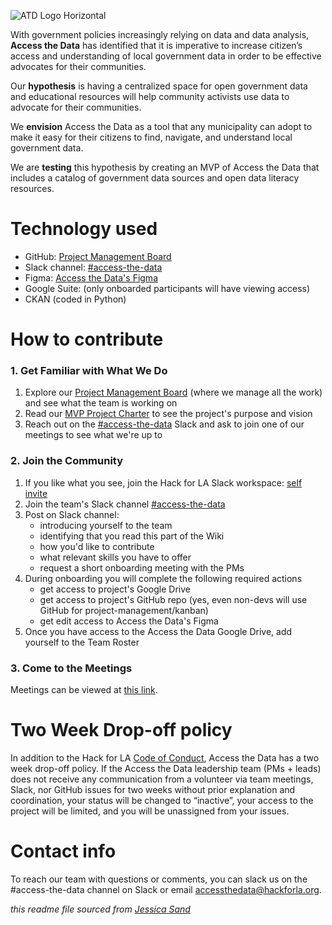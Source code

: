 ![ATD Logo Horizontal](https://user-images.githubusercontent.com/10827101/169327862-09c89c93-c002-4436-a6f6-9ded150c3393.jpg)

With government policies increasingly relying on data and data analysis, **Access the Data** has identified that it is imperative to increase citizen’s access and understanding of local government data in order to be effective advocates for their communities.

Our **hypothesis** is having a centralized space for open government data and educational resources will help community activists use data to advocate for their communities.

We **envision** Access the Data as a tool that any municipality can adopt to make it easy for their citizens to find, navigate, and understand local government data.

We are **testing** this hypothesis by creating an MVP of Access the Data that includes a catalog of government data sources and open data literacy resources.

# Technology used

- GitHub: [Project Management Board](https://github.com/hackforla/access-the-data/projects/1)
- Slack channel: [#access-the-data](https://hackforla.slack.com/archives/C01L2ANCG6M)
- Figma: [Access the Data's Figma](https://www.figma.com/team_invite/redeem/kAfdau1Gi5DRy2t6B8DTrp)
- Google Suite: (only onboarded participants will have viewing access)
- CKAN (coded in Python) 

# How to contribute
### 1. Get Familiar with What We Do
1. Explore our [Project Management Board](https://github.com/hackforla/access-the-data/projects/1) (where we manage all the work) and see what the team is working on
2. Read our [MVP Project Charter](https://drive.google.com/file/d/1gB3_SEld6FGTUTJLZUkX9WnLlHXPI0EG/view?usp=sharing) to see the project's purpose and vision
3. Reach out on the [#access-the-data](https://hackforla.slack.com/archives/C01L2ANCG6M) Slack and ask to join one of our meetings to see what we're up to

### 2. Join the Community
1. If you like what you see, join the Hack for LA Slack workspace: [self invite](https://hackforla.org/slack)
2. Join the team's Slack channel [#access-the-data](https://hackforla.slack.com/archives/C01L2ANCG6M)
3. Post on Slack channel:
    - introducing yourself to the team
    - identifying that you read this part of the Wiki
    - how you'd like to contribute
    - what relevant skills you have to offer
    - request a short onboarding meeting with the PMs
5. During onboarding you will complete the following required actions
    - get access to project's Google Drive
    - get access to project's GitHub repo (yes, even non-devs will use GitHub for project-management/kanban)
    - get edit access to Access the Data's Figma
8. Once you have access to the Access the Data Google Drive, add yourself to the Team Roster

### 3. Come to the Meetings
Meetings can be viewed at [this link](https://calendar.google.com/calendar/embed?height=600&wkst=1&bgcolor=%234285F4&ctz=America%2FLos_Angeles&showPrint=0&title=Access%20the%20Data%20calendar&src=YWNjZXNzdGhlZGF0YUBoYWNrZm9ybGEub3Jn&src=Y19kZHM1YjJlaTRuOTYxcHM0ajUwbGc1NXY1OEBncm91cC5jYWxlbmRhci5nb29nbGUuY29t&src=Y190ZDFqc2dvdm9kc25pcmd2dTk1aWk4ZWJob0Bncm91cC5jYWxlbmRhci5nb29nbGUuY29t&src=Y18ycmxjbzJmcTRiNXJqNGZrM2k0Mmw0b3Iyc0Bncm91cC5jYWxlbmRhci5nb29nbGUuY29t&src=Y18wc2NmZHFqa2ZzNjVwbmk2dGViaTN0YTc4MEBncm91cC5jYWxlbmRhci5nb29nbGUuY29t&color=%23039BE5&color=%23EF6C00&color=%237CB342&color=%23795548&color=%23D50000).


# Two Week Drop-off policy
In addition to the Hack for LA [Code of Conduct](https://github.com/hackforla/codeofconduct), Access the Data has a two week drop-off policy.  If the Access the Data leadership team (PMs + leads) does not receive any communication from a volunteer via team meetings, Slack, nor GitHub issues for two weeks without prior explanation and coordination, your status will be changed to “inactive”, your access to the project will be limited, and you will be unassigned from your issues.


# Contact info

To reach our team with questions or comments, you can slack us on the #access-the-data channel on Slack or email accessthedata@hackforla.org.

*this readme file sourced from [Jessica Sand](http://jessicasand.com/other-stuff/just-enough-docs/)*
